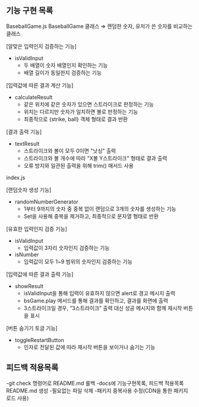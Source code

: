 ## 기능 구현 목록

BaseballGame.js
BaseballGame 클래스 ⇒ 랜덤한 숫자, 유저가 쓴 숫자를 비교하는 클래스

[알맞은 입력인지 검증하는 기능]

- isValidInput
  - 두 배열이 숫자 배열인지 확인하는 기능
  - 배열 길이가 동일한지 검증하는 기능

[입력값에 따른 결과 계산 기능]

- calculateResult
  - 같은 위치에 같은 숫자가 있으면 스트라이크로 판정하는 기능
  - 위치는 다르지만 숫자가 일치하면 볼로 판정하는 기능
  - 최종적으로 {strike, ball} 객체 형태로 결과 반환

[결과 출력 기능]

- textResult
  - 스트라이크와 볼이 모두 0이면 "낫싱" 출력
  - 스트라이크와 볼 개수에 따라 "X볼 Y스트라이크" 형태로 결과 출력
  - 오류 방지와 일관된 출력을 위해 trim() 매서드 사용

index.js

[랜덤숫자 생성 기능]

- randomNumberGenerator
  - 1부터 9까지의 숫자 중 중복 없이 랜덤으로 3개의 숫자를 생성하는 기능
  - Set을 사용해 중복을 제거하고, 최종적으로 문자열 형태로 반환

[유효한 입력인지 검증 기능]

- isValidInput
  - 입력값이 3자리 숫자인지 검증하는 기능
- isNumber
  - 입력값이 모두 1~9 범위의 숫자인지 검증하는 기능

[입력값에 따른 결과 출력 기능]

- showResult
  - isValidInput을 통해 입력이 유효하지 않으면 alert로 경고 메시지 출력
  - bsGame.play 메서드를 통해 결과를 확인하고, 결과를 화면에 출력
  - 3스트라이크일 경우, “3스트라이크” 출력 대신 성공 메시지와 함께 재시작 버튼을 표시

[버튼 숨기기 토글 기능]

- toggleRestartButton
  - 인자로 전달된 값에 따라 재시작 버튼을 보이거나 숨기는 기능

## 피드백 적용목록

-git check 명령어로 README.md 롤백
-docs에 기능구현목록, 피드백 적용목록 README.md 생성 -필요없는 파일 삭제 -패키지 중복사용 수정(CDN을 통한 패키지 로드 사용)
